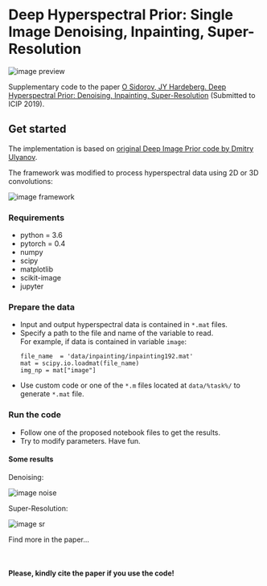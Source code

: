 # Deep Hyperspectral Prior: Single Image Denoising, Inpainting, Super-Resolution
![image preview](https://github.com/acecreamu/deep-hs-prior/blob/master/figs/fig1.png)

Supplementary code to the paper [O Sidorov, JY Hardeberg. Deep Hyperspectral Prior: Denoising, Inpainting, Super-Resolution](https://arxiv.org/abs/1902.00301) (Submitted to ICIP 2019).

## Get started
The implementation is based on [original Deep Image Prior code by Dmitry Ulyanov](https://github.com/DmitryUlyanov/deep-image-prior).

The framework was modified to process hyperspectral data using 2D or 3D convolutions:

![image framework](https://github.com/acecreamu/deep-hs-prior/blob/master/figs/fig2.png)

### Requirements
- python = 3.6
- pytorch = 0.4
- numpy
- scipy
- matplotlib
- scikit-image
- jupyter

### Prepare the data
- Input and output hyperspectral data is contained in `*.mat` files. 
- Specify a path to the file and name of the variable to read.</br>
   For example, if data is contained in variable `image`:
   ```
   file_name  = 'data/inpainting/inpainting192.mat'
   mat = scipy.io.loadmat(file_name)
   img_np = mat["image"]
   ```
- Use custom code or one of the `*.m` files located at `data/%task%/` to generate `*.mat` file.

### Run the code

- Follow one of the proposed notebook files to get the results.
- Try to modify parameters. Have fun.


#### Some results
Denoising:

![image noise](https://github.com/acecreamu/deep-hs-prior/blob/master/figs/fig3.png)

Super-Resolution:

![image sr](https://github.com/acecreamu/deep-hs-prior/blob/master/figs/fig3.png)

Find more in the paper...

</br>

#### Please, kindly cite the paper if you use the code!
